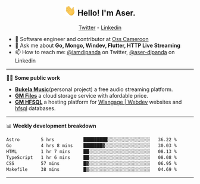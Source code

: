 <h2 align="center"> <img src="https://github.com/gabriel-TheCode/gabriel-TheCode/blob/master/gifs/Hi.gif" width="30px"> Hello! I'm Aser.</h2>
<p align="center">
  <a href="https://twitter.com/iamdipanda">Twitter</a> - 
  <a href="https://www.linkedin.com/in/aser-dipanda/">Linkedin</a>
</p>


- 🔭 Software engineer and contributor at [Oss Cameroon](https://github.com/osscameroon)
- 💬 Ask me about **Go, Mongo, Windev, Flutter, HTTP Live Streaming**
- 📫 How to reach me: [@iamdipanda](https://twitter.com/iamdipanda) on Twitter, [@aser-dipanda](https://www.linkedin.com/in/aser-dipanda/) on Linkedin

-------

👨‍💻 **Some public work**

- **[Bukela Music](https://music.bukela.co)**(personal project) a free audio streaming platform. 
- **[GM Files](https://gamesmania.io)** a cloud storage service with afordable price.
- **[GM HFSQL](https://gamesmania.io)** a hosting platform for [Wlangage | Webdev](https://pcsoft.fr/webdev/index.html) websites and [hfsql](https://pcsoft.fr/accueilpub/hfsql.htm) databases.
-------

📊 **Weekly development breakdown**

<!--START_SECTION:waka-->

```text
Astro        5 hrs           █████████░░░░░░░░░░░░░░░░   36.22 %
Go           4 hrs 8 mins    ███████▓░░░░░░░░░░░░░░░░░   30.03 %
HTML         1 hr 7 mins     ██░░░░░░░░░░░░░░░░░░░░░░░   08.13 %
TypeScript   1 hr 6 mins     ██░░░░░░░░░░░░░░░░░░░░░░░   08.08 %
CSS          57 mins         █▓░░░░░░░░░░░░░░░░░░░░░░░   06.95 %
Makefile     38 mins         █▒░░░░░░░░░░░░░░░░░░░░░░░   04.69 %
```

<!--END_SECTION:waka-->

-------
